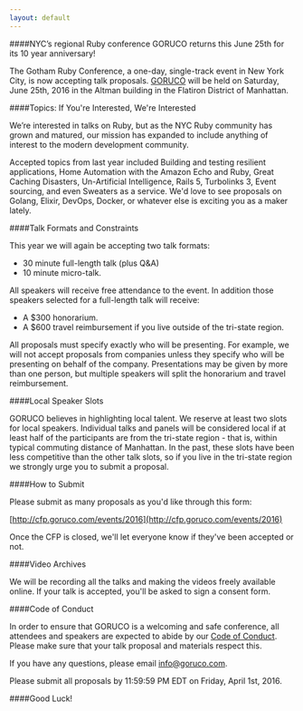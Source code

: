 ```yaml
---
layout: default
---
```


####NYC’s regional Ruby conference GORUCO returns this June 25th for its 10 year anniversary!

The Gotham Ruby Conference, a one-day, single-track event in New York City, is now accepting talk proposals. [GORUCO](http://goruco.com/) will be held on Saturday, June 25th, 2016 in the Altman building in the Flatiron District of Manhattan.


####Topics: If You're Interested, We're Interested

We’re interested in talks on Ruby, but as the NYC Ruby community has grown and matured, our mission has expanded to include anything of interest to the modern development community.

Accepted topics from last year included Building and testing resilient applications, Home Automation with the Amazon Echo and Ruby, Great Caching Disasters, Un-Artificial Intelligence, Rails 5, Turbolinks 3, Event sourcing, and even Sweaters as a service. We'd love to see proposals on Golang, Elixir, DevOps, Docker, or whatever else is exciting you as a maker lately.



####Talk Formats and Constraints


This year we will again be accepting two talk formats:

- 30 minute full-length talk (plus Q&A)
- 10 minute micro-talk.

All speakers will receive free attendance to the event. In addition those speakers selected for a full-length talk will receive:

- A $300 honorarium.
- A $600 travel reimbursement if you live outside of the tri-state region.


All proposals must specify exactly who will be presenting. For example, we will not accept proposals from companies unless they specify who will be presenting on behalf of the company. Presentations may be given by more than one person, but multiple speakers will split the honorarium and travel reimbursement.


####Local Speaker Slots

GORUCO believes in highlighting local talent. We reserve at least two slots for local speakers. Individual talks and panels will be considered local if at least half of the participants are from the tri-state region - that is, within typical commuting distance of Manhattan. In the past, these slots have been less competitive than the other talk slots, so if you live in the tri-state region we strongly urge you to submit a proposal.


####How to Submit

Please submit as many proposals as you'd like through this form:

[http://cfp.goruco.com/events/2016](http://cfp.goruco.com/events/2016)

Once the CFP is closed, we'll let everyone know if they've been accepted or not.


####Video Archives

We will be recording all the talks and making the videos freely available online. If your talk is accepted, you'll be asked to sign a consent form.


####Code of Conduct

In order to ensure that GORUCO is a welcoming and safe conference, all attendees and speakers are expected to abide by our [Code of Conduct](http://goruco.com/code-of-conduct/). Please make sure that your talk proposal and materials respect this.

If you have any questions, please email info@goruco.com.

Please submit all proposals by 11:59:59 PM EDT on Friday, April 1st, 2016.


####Good Luck!


